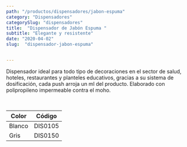 ```yaml
---
path: "/productos/dispensadores/jabon-espuma"
category: "Dispensadores"
categorySlug: "dispensadores"
title:  "Dispensador de Jabón Espuma "
subtitle: "Elegante y resistente"
date: "2020-04-02"
slug:  "dispensador-jabon-espuma"


---
```

Dispensador ideal para todo tipo de decoraciones en el sector de salud, hoteles, restaurantes y planteles educativos, gracias a su sistema de dosificación, cada push arroja un ml del producto. Elaborado con polipropileno impermeable contra el moho.


<br>
<table class="min-w-full md:min-w-0 divide-y-0 divide-gray-200">
          <thead class=" bg-white">
            <tr>
              <th scope="col" class="px-6 text-center text-xs font-medium text-blue-500 uppercase tracking-wider">
                Color
              </th>
              <th scope="col" class="px-6 py-3 text-center text-xs font-medium text-blue-500 uppercase tracking-wider">
                Código
              </th>
            </tr>
          </thead>
          <tbody>
            <tr class="bg-gray-400">
              <td class="px-6 py-4 whitespace-nowrap text-sm text-gray-700 text-center">
              Blanco 
              </td>
              <td class="px-6 py-4 whitespace-nowrap text-sm text-gray-700 text-center">
               DIS0105
              </td>
            </tr> 
            <tr class="bg-gray-200">
              <td class="px-6 py-4 whitespace-nowrap text-sm text-gray-700 text-center">
              Gris
              </td>
              <td class="px-6 py-4 whitespace-nowrap text-sm text-gray-700 text-center">
              DIS0150
              </td>
            </tr> 
          </tbody>
        </table>



